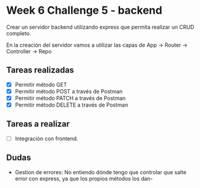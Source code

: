 # Week 6 Challenge 5 - backend

Crear un servidor backend utilizando express que permita realizar un CRUD completo.

En la creación del servidor vamos a utilizar las capas de App -> Router -> Controller -> Repo

## Tareas realizadas

- [x] Permitir método GET
- [x] Permitir método POST a través de Postman
- [x] Permitir método PATCH a través de Postman
- [x] Permitir método DELETE a través de Postman

## Tareas a realizar

- [ ] Integración con frontend.

## Dudas

- Gestion de errores: No entiendo dónde tengo que controlar que salte error con express, ya que los propios métodos los dan-
